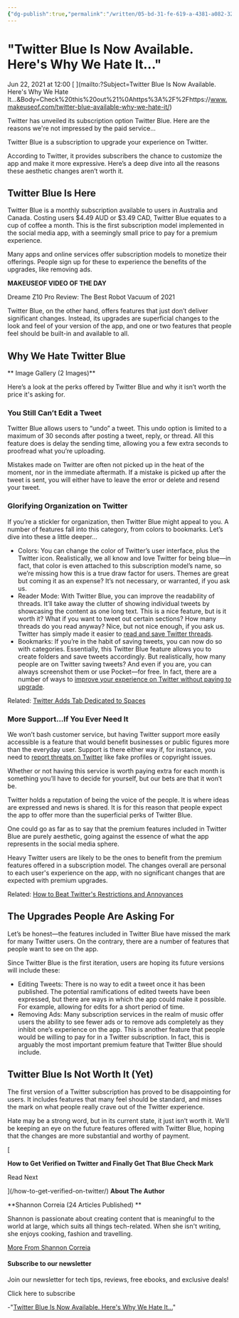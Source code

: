 ```yaml
---
{"dg-publish":true,"permalink":"/written/05-bd-31-fe-619-a-4381-a082-328593-e77-cc-8/","dgHomeLink":true,"dgPassFrontmatter":false}
---
```


# "Twitter Blue Is Now Available. Here's Why We Hate It..." 
Jun 22, 2021 at 12:00
[ ](https://www.facebook.com/sharer/sharer.php?u=https%3A%2F%2Fwww.makeuseof.com%2Ftwitter-blue-available-why-we-hate-it%2F%2F&src=sdkpreparse) [ ](https://twitter.com/intent/tweet?text=Twitter%20Blue%20Is%20Now%20Available.%20Here%27s%20Why%20We%20Hate%20It...&url=https%3A%2F%2Fwww.makeuseof.com%2Ftwitter-blue-available-why-we-hate-it%2F) [ ](mailto:?Subject=Twitter Blue Is Now Available. Here's Why We Hate It...&Body=Check%20this%20out%21%0Ahttps%3A%2F%2Fhttps://www.makeuseof.com/twitter-blue-available-why-we-hate-it/)

Twitter has unveiled its subscription option Twitter Blue. Here are the reasons we're not impressed by the paid service...

Twitter Blue is a subscription to upgrade your experience on Twitter. 

According to Twitter, it provides subscribers the chance to customize the app and make it more expressive. Here’s a deep dive into all the reasons these aesthetic changes aren’t worth it. 

##  Twitter Blue Is Here

Twitter Blue is a monthly subscription available to users in Australia and Canada. Costing users $4.49 AUD or $3.49 CAD, Twitter Blue equates to a cup of coffee a month. This is the first subscription model implemented in the social media app, with a seemingly small price to pay for a premium experience. 

Many apps and online services offer subscription models to monetize their offerings. People sign up for these to experience the benefits of the upgrades, like removing ads. 

**MAKEUSEOF VIDEO OF THE DAY**

Dreame Z10 Pro Review: The Best Robot Vacuum of 2021

Twitter Blue, on the other hand, offers features that just don’t deliver significant changes. Instead, its upgrades are superficial changes to the look and feel of your version of the app, and one or two features that people feel should be built-in and available to all. 

##  Why We Hate Twitter Blue

** Image Gallery (2 Images)**

Here’s a look at the perks offered by Twitter Blue and why it isn’t worth the price it's asking for. 

### You Still Can’t Edit a Tweet

Twitter Blue allows users to “undo” a tweet. This undo option is limited to a maximum of 30 seconds after posting a tweet, reply, or thread. All this feature does is delay the sending time, allowing you a few extra seconds to proofread what you’re uploading. 

Mistakes made on Twitter are often not picked up in the heat of the moment, nor in the immediate aftermath. If a mistake is picked up after the tweet is sent, you will either have to leave the error or delete and resend your tweet. 

### Glorifying Organization on Twitter

If you’re a stickler for organization, then Twitter Blue might appeal to you. A number of features fall into this category, from colors to bookmarks. Let’s dive into these a little deeper... 

  * Colors: You can change the color of Twitter’s user interface, plus the Twitter icon. Realistically, we all know and love Twitter for being blue—in fact, that color is even attached to this subscription model’s name, so we’re missing how this is a true draw factor for users. Themes are great but coming it as an expense? It’s not necessary, or warranted, if you ask us. 
  * Reader Mode: With Twitter Blue, you can improve the readability of threads. It’ll take away the clutter of showing individual tweets by showcasing the content as one long text. This is a nice feature, but is it worth it? What if you want to tweet out certain sections? How many threads do you read anyway? Nice, but not nice enough, if you ask us. Twitter has simply made it easier to [read and save Twitter threads](https://www.makeuseof.com/how-to-save-a-twitter-thread/). 
  * Bookmarks: If you’re in the habit of saving tweets, you can now do so with categories. Essentially, this Twitter Blue feature allows you to create folders and save tweets accordingly. But realistically, how many people are on Twitter saving tweets? And even if you are, you can always screenshot them or use Pocket—for free. In fact, there are a number of ways to [improve your experience on Twitter without paying to upgrade](https://www.makeuseof.com/free-apps-to-improve-twitter-without-subscribing-to-twitter-blue/). 

Related: [Twitter Adds Tab Dedicated to Spaces](https://www.makeuseof.com/twitter-tab-for-spaces/)

### More Support...If You Ever Need It

We won’t bash customer service, but having Twitter support more easily accessible is a feature that would benefit businesses or public figures more than the everyday user. Support is there either way if, for instance, you need to [report threats on Twitter](https://www.makeuseof.com/protect-against-twitter-threats/) like fake profiles or copyright issues. 

Whether or not having this service is worth paying extra for each month is something you’ll have to decide for yourself, but our bets are that it won’t be. 

Twitter holds a reputation of being the voice of the people. It is where ideas are expressed and news is shared. It is for this reason that people expect the app to offer more than the superficial perks of Twitter Blue. 

One could go as far as to say that the premium features included in Twitter Blue are purely aesthetic, going against the essence of what the app represents in the social media sphere. 

Heavy Twitter users are likely to be the ones to benefit from the premium features offered in a subscription model. The changes overall are personal to each user's experience on the app, with no significant changes that are expected with premium upgrades. 

Related: [How to Beat Twitter's Restrictions and Annoyances](https://www.makeuseof.com/tag/5-clever-free-tools-beat-twitters-restrictions-annoyances/) 

##  The Upgrades People Are Asking For

Let’s be honest—the features included in Twitter Blue have missed the mark for many Twitter users. On the contrary, there are a number of features that people want to see on the app. 

Since Twitter Blue is the first iteration, users are hoping its future versions will include these: 

  * Editing Tweets: There is no way to edit a tweet once it has been published. The potential ramifications of edited tweets have been expressed, but there are ways in which the app could make it possible. For example, allowing for edits for a short period of time. 
  * Removing Ads: Many subscription services in the realm of music offer users the ability to see fewer ads or to remove ads completely as they inhibit one’s experience on the app. This is another feature that people would be willing to pay for in a Twitter subscription. In fact, this is arguably the most important premium feature that Twitter Blue should include. 

##  Twitter Blue Is Not Worth It (Yet)

The first version of a Twitter subscription has proved to be disappointing for users. It includes features that many feel should be standard, and misses the mark on what people really crave out of the Twitter experience. 

Hate may be a strong word, but in its current state, it just isn’t worth it. We’ll be keeping an eye on the future features offered with Twitter Blue, hoping that the changes are more substantial and worthy of payment. 

[

**How to Get Verified on Twitter and Finally Get That Blue Check Mark**

Read Next

](/how-to-get-verified-on-twitter/) **About The Author**

**Shannon Correia (24 Articles Published) **

Shannon is passionate about creating content that is meaningful to the world at large, which suits all things tech-related. When she isn't writing, she enjoys cooking, fashion and travelling.

[More From Shannon Correia](/author/shannon-correia/)

#### Subscribe to our newsletter

Join our newsletter for tech tips, reviews, free ebooks, and exclusive deals!

Click here to subscribe

-"[Twitter Blue Is Now Available. Here's Why We Hate It...](https://www.makeuseof.com/twitter-blue-available-why-we-hate-it/)"